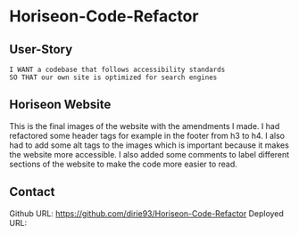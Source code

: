 # Horiseon-Code-Refactor

## User-Story

```AS A marketing agency
I WANT a codebase that follows accessibility standards
SO THAT our own site is optimized for search engines
```

## Horiseon Website

This is the final images of the website with the amendments I made. I had refactored some header tags for example in the footer from h3 to h4. I also had to add some alt tags to the images which is important because it makes the website more accessible. I also added some comments to label different sections of the website to make the code more easier to read.

## Contact

Github URL: https://github.com/dirie93/Horiseon-Code-Refactor
Deployed URL:
